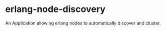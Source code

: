 # erlang-node-discovery
An Application allowing erlang nodes to automatically discover and cluster.
